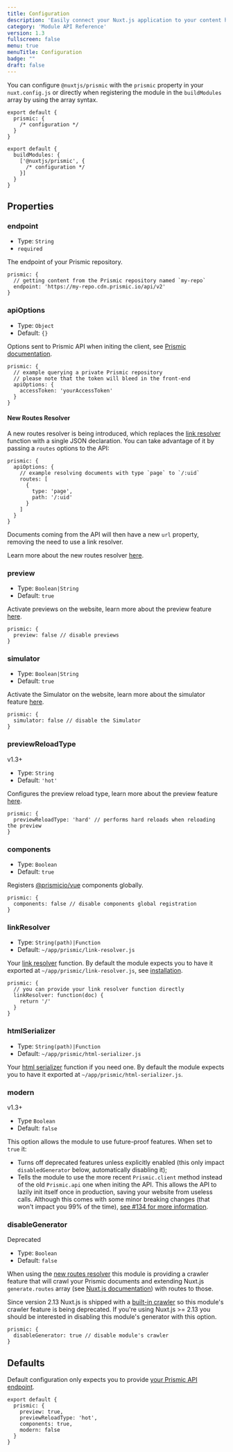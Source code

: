 ```yaml
---
title: Configuration
description: 'Easily connect your Nuxt.js application to your content hosted on Prismic'
category: 'Module API Reference'
version: 1.3
fullscreen: false
menu: true
menuTitle: Configuration
badge: ""
draft: false
---
```


You can configure `@nuxtjs/prismic` with the `prismic` property in your `nuxt.config.js` or directly when registering the module in the `buildModules` array by using the array syntax.

<d-code-group>
  <d-code-block label="prismic key" active>

```javascript[nuxt.config.js]
export default {
  prismic: {
    /* configuration */
  }
}
```

  </d-code-block>
  <d-code-block label="buildModules array">

```javascript[nuxt.config.js]
export default {
  buildModules: {
    ['@nuxtjs/prismic', {
      /* configuration */
    }]
  }
}
```

  </d-code-block>
</d-code-group>

## Properties

### endpoint

- Type: `String`
- `required`

The endpoint of your Prismic repository.

```javascript[nuxt.config.js]
prismic: {
  // getting content from the Prismic repository named `my-repo`
  endpoint: 'https://my-repo.cdn.prismic.io/api/v2'
}
```

### apiOptions

- Type: `Object`
- Default: `{}`

Options sent to Prismic API when initing the client, see [Prismic documentation](https://prismic.io/docs/technologies/introduction-to-the-content-query-api#the-api-search-endpoint).

```javascript[nuxt.config.js]
prismic: {
  // example querying a private Prismic repository
  // please note that the token will bleed in the front-end
  apiOptions: {
    accessToken: 'yourAccessToken'
  }
}
```

#### New Routes Resolver

A new routes resolver is being introduced, which replaces the [link resolver](#linkresolver) function with a single JSON declaration. You can take advantage of it by passing a `routes` options to the API:

```javascript[nuxt.config.js]
prismic: {
  apiOptions: {
    // example resolving documents with type `page` to `/:uid`
    routes: [
      {
        type: 'page',
        path: '/:uid'
      }
    ]
  }
}
```

Documents coming from the API will then have a new `url` property, removing the need to use a link resolver.

<d-alert type="info">

Learn more about the new routes resolver [here](https://prismic.io/docs/technologies/route-resolver-nuxtjs).

</d-alert>

### preview

- Type: `Boolean|String`
- Default: `true`

Activate previews on the website, learn more about the preview feature [here](/previews).

```javascript[nuxt.config.js]
prismic: {
  preview: false // disable previews
}
```

### simulator

- Type: `Boolean|String`
- Default: `true`

Activate the Simulator on the website, learn more about the simulator feature [here](/simulator).

```javascript[nuxt.config.js]
prismic: {
  simulator: false // disable the Simulator
}
```

### previewReloadType
<d-badge>v1.3+</d-badge>

- Type: `String`
- Default: `'hot'`

Configures the preview reload type, learn more about the preview feature [here](/previews).

```javascript[nuxt.config.js]
prismic: {
  previewReloadType: 'hard' // performs hard reloads when reloading the preview
}
```

### components

- Type: `Boolean`
- Default: `true`

Registers [@prismicio/vue](/injected-kits#prismiciovue) components globally.

```javascript[nuxt.config.js]
prismic: {
  components: false // disable components global registration
}
```

### linkResolver

- Type: `String(path)|Function`
- Default: `~/app/prismic/link-resolver.js`

Your [link resolver](https://prismic.io/docs/technologies/link-resolver-nuxtjs) function. By default the module expects you to have it exported at `~/app/prismic/link-resolver.js`, see [installation](/installation).

```javascript[nuxt.config.js]
prismic: {
  // you can provide your link resolver function directly
  linkResolver: function(doc) {
    return '/'
  }
}
```

### htmlSerializer

- Type: `String(path)|Function`
- Default: `~/app/prismic/html-serializer.js`

Your [html serializer](https://prismic.io/docs/technologies/html-serializer-nuxtjs) function if you need one. By default the module expects you to have it exported at `~/app/prismic/html-serializer.js`.


### modern
<d-badge>v1.3+</d-badge>

- Type `Boolean`
- Default: `false`

This option allows the module to use future-proof features. When set to `true` it:

- Turns off deprecated features unless explicitly enabled (this only impact `disabledGenerator` below, automatically disabling it);
- Tells the module to use the more recent `Prismic.client` method instead of the old `Prismic.api` one when initing the API. This allows the API to lazily init itself once in production, saving your website from useless calls. Although this comes with some minor breaking changes (that won't impact you 99% of the time), [see #134 for more information](https://github.com/nuxt-modules/prismic/issues/134).


### disableGenerator
<d-badge>Deprecated</d-badge>

- Type: `Boolean`
- Default: `false`

When using the [new routes resolver](#new-routes-resolver) this module is providing a crawler feature that will crawl your Prismic documents and extending Nuxt.js `generate.routes` array (see [Nuxt.js documentation](https://nuxtjs.org/guides/configuration-glossary/configuration-generate#routes)) with routes to those.

Since version 2.13 Nuxt.js is shipped with a [built-in crawler](https://nuxtjs.org/guides/configuration-glossary/configuration-generate#crawler) so this module's crawler feature is being deprecated. If you're using Nuxt.js >= 2.13 you should be interested in disabling this module's generator with this option.

```javascript[nuxt.config.js]
prismic: {
  disableGenerator: true // disable module's crawler
}
```

## Defaults

Default configuration only expects you to provide [your Prismic API endpoint](#endpoint).

```javascript[nuxt.config.js]
export default {
  prismic: {
    preview: true,
    previewReloadType: 'hot',
    components: true,
    modern: false
  }
}
```
